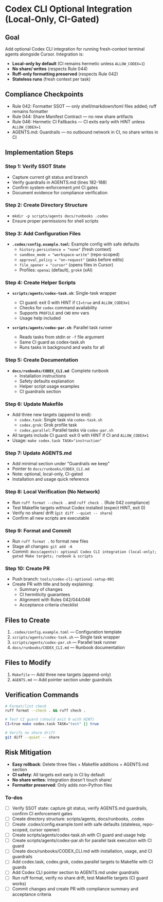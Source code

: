 <!-- cfdd787b-c7d2-4559-a969-187f79fbdeb7 c8b9fc6c-ea4c-4557-abb3-b3b6e0c1249e -->
# Codex CLI Optional Integration (Local-Only, CI-Gated)

## Goal

Add optional Codex CLI integration for running fresh-context terminal agents alongside Cursor. Integration is:

- **Local-only by default** (CI remains hermetic unless `ALLOW_CODEX=1`)
- **No share/ writes** (respects Rule 044)
- **Ruff-only formatting preserved** (respects Rule 042)
- **Stateless runs** (fresh context per task)

## Compliance Checkpoints

- Rule 042: Formatter SSOT — only shell/markdown/toml files added; ruff remains formatter
- Rule 044: Share Manifest Contract — no new share artifacts
- Rule 046: Hermetic CI Fallbacks — CI exits early with HINT unless `ALLOW_CODEX=1`
- AGENTS.md: Guardrails — no outbound network in CI, no share writes in CI

## Implementation Steps

### Step 1: Verify SSOT State

- Capture current git status and branch
- Verify guardrails in AGENTS.md (lines 182-188)
- Confirm system-enforcement.yml CI gates
- Document evidence for compliance verification

### Step 2: Create Directory Structure

- `mkdir -p scripts/agents docs/runbooks .codex`
- Ensure proper permissions for shell scripts

### Step 3: Add Configuration Files

- **`.codex/config.example.toml`**: Example config with safe defaults
  - `history.persistence = "none"` (fresh context)
  - `sandbox_mode = "workspace-write"` (repo-scoped)
  - `approval_policy = "on-request"` (asks before edits)
  - `file_opener = "cursor"` (opens files in Cursor)
  - Profiles: `openai` (default), `grok4` (xAI)

### Step 4: Create Helper Scripts

- **`scripts/agents/codex-task.sh`**: Single-task wrapper
  - CI guard: exit 0 with HINT if `CI=true` and `ALLOW_CODEX≠1`
  - Checks for `codex` command availability
  - Supports `PROFILE` and `CWD` env vars
  - Usage help included

- **`scripts/agents/codex-par.sh`**: Parallel task runner
  - Reads tasks from stdin or `-f` file argument
  - Same CI guard as codex-task.sh
  - Runs tasks in background and waits for all

### Step 5: Create Documentation

- **`docs/runbooks/CODEX_CLI.md`**: Complete runbook
  - Installation instructions
  - Safety defaults explanation
  - Helper script usage examples
  - CI guardrails section

### Step 6: Update Makefile

- Add three new targets (append to end):
  - `codex.task`: Single task via `codex-task.sh`
  - `codex.grok`: Grok profile task
  - `codex.parallel`: Parallel tasks via `codex-par.sh`
- All targets include CI guard: exit 0 with HINT if CI and `ALLOW_CODEX≠1`
- Usage: `make codex.task TASK="instruction"`

### Step 7: Update AGENTS.md

- Add minimal section under "Guardrails we keep"
- Pointer to `docs/runbooks/CODEX_CLI.md`
- Note: optional, local-only, CI-gated
- Installation and usage quick reference

### Step 8: Local Verification (No Network)

- Run `ruff format --check .` and `ruff check .` (Rule 042 compliance)
- Test Makefile targets without Codex installed (expect HINT, exit 0)
- Verify no share/ drift (`git diff --quiet -- share`)
- Confirm all new scripts are executable

### Step 9: Format and Commit

- Run `ruff format .` to format new files
- Stage all changes: `git add -A`
- Commit: `docs(agents): optional Codex CLI integration (local-only); gated Make targets; runbook & scripts`

### Step 10: Create PR

- Push branch: `tools/codex-cli-optional-setup-001`
- Create PR with title and body explaining:
  - Summary of changes
  - CI hermiticity guarantees
  - Alignment with Rules 042/044/046
  - Acceptance criteria checklist

## Files to Create

1. `.codex/config.example.toml` — Configuration template
2. `scripts/agents/codex-task.sh` — Single task wrapper
3. `scripts/agents/codex-par.sh` — Parallel task runner
4. `docs/runbooks/CODEX_CLI.md` — Runbook documentation

## Files to Modify

1. `Makefile` — Add three new targets (append-only)
2. `AGENTS.md` — Add pointer section under guardrails

## Verification Commands

```bash
# Format/lint check
ruff format --check . && ruff check .

# Test CI guard (should exit 0 with HINT)
CI=true make codex.task TASK="test" || true

# Verify no share drift
git diff --quiet -- share
```

## Risk Mitigation

- **Easy rollback**: Delete three files + Makefile additions + AGENTS.md section
- **CI safety**: All targets exit early in CI by default
- **No share writes**: Integration doesn't touch share/
- **Formatter preserved**: Only adds non-Python files

### To-dos

- [ ] Verify SSOT state: capture git status, verify AGENTS.md guardrails, confirm CI enforcement gates
- [ ] Create directory structure: scripts/agents, docs/runbooks, .codex
- [ ] Create .codex/config.example.toml with safe defaults (stateless, repo-scoped, cursor opener)
- [ ] Create scripts/agents/codex-task.sh with CI guard and usage help
- [ ] Create scripts/agents/codex-par.sh for parallel task execution with CI guard
- [ ] Create docs/runbooks/CODEX_CLI.md with installation, usage, and CI guardrails
- [ ] Add codex.task, codex.grok, codex.parallel targets to Makefile with CI guards
- [ ] Add Codex CLI pointer section to AGENTS.md under guardrails
- [ ] Run ruff format, verify no share drift, test Makefile targets (CI guard works)
- [ ] Commit changes and create PR with compliance summary and acceptance criteria
